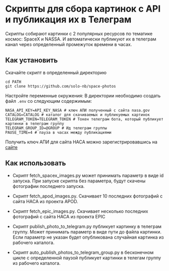 # Скрипты для сбора картинок с API и публикация их в Телеграм

Скрипты собирают картинки с 2 популярных ресурсов по тематике космос: SpaceX и NASSA. И автоматически публикуют их в телеграм канал через определенный промежуток времени в часах.

## Как установить
Скачайте скрипт в определенный директорию

```
cd PATH
git clone https://github.com/solo-nb/space-photos
```

Настройте переменные окружения:
В директории необходимо создать файл `.env` со следующим содержимым:

```
NASA_API_KEY=API_KEY_NASA # ключ АПИ полученный с сайта nasa.gov
CATALOG=CATALOG # каталог для скачиваемых и публикуемых картинок
TELEGRAM_TOKEN=TELEGRAM_TOKEN # Токен телеграм бота, который публикует картинки в телеграм группу
TELEGRAM_GROUP_ID=@GROUP # Ид телеграм группы
PAUSE_TIME=4 # пауза в часах между публикациями

```

Получить ключ АПИ для сайта НАСА можно зарегистрировавшись на [сайте](https://api.nasa.gov/) 

## Как использовать

- Скрипт fetch_spacex_images.py может принимать параметр в виде id запуска. При запуске скрипта без параметра, будут скачены фотографии последнего запуска.

- Скрипт fetch_apod_images.py. Скачивает 10 последних фотографий с сайта НАСА из проекта APOD.

- Скрипт fetch_epic_images.py. Скачивает несколько последних фотографий с сайта НАСА из проекта EPIC

- Скрипт publish_photo_to_telegram.py публикует картинку в телеграм группу. Может принимать параметр в виде пути до файла картинки. Если параметр не указан будет опубликована случайная картинка из рабочего каталога.

- Скрипт auto_publish_photos_to_telegram_group.py в бесконечном цикле с определенной паузой публикует картинки в телегам группу из рабочего каталога.

